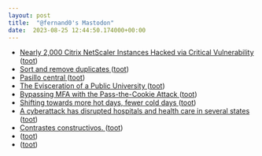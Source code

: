 ```yaml
---
layout: post
title:  "@fernand0's Mastodon"
date:  2023-08-25 12:44:50.174000+00:00
---
```

*  [Nearly 2,000 Citrix NetScaler Instances Hacked via Critical Vulnerability ](https://thehackernews.com/2023/08/nearly-2000-citrix-netscaler-instances.htm) ([toot](https://mastodon.social/@fernand0/110950317435907526))
*  [Sort and remove duplicates ](https://www.johndcook.com/blog/2023/08/07/sort-u) ([toot](https://mastodon.social/@fernand0/110950028777349962))
*  [Pasillo central ](https://www.flickr.com/photos/fernand0/53125215124) ([toot](https://mastodon.social/@fernand0/110949749158022951))
*  [The Evisceration of a Public University ](https://www.thenation.com/article/society/wvu-cuts-higher-education) ([toot](https://mastodon.social/@fernand0/110949725167172479))
*  [Bypassing MFA with the Pass-the-Cookie Attack ](https://blog.netwrix.com/2022/11/29/bypassing-mfa-with-pass-the-cookie-attack) ([toot](https://mastodon.social/@fernand0/110949586030418179))
*  [Shifting towards more hot days, fewer cold days ](https://flowingdata.com/2023/08/16/shifting-towards-more-hot-days-fewer-cold-days) ([toot](https://mastodon.social/@fernand0/110949275445054470))
*  [A cyberattack has disrupted hospitals and health care in several states ](https://apnews.com/article/cyberattack-hospital-emergency-outage-4c808c1dad8686458ecbeababd08fec) ([toot](https://mastodon.social/@fernand0/110948988247845707))
*  [Contrastes constructivos. ](https://avecesunafoto.wordpress.com/2023/08/24/contrastes-constructivos) ([toot](https://mastodon.social/@fernand0/110946209475898996))
*  [ ](https://social.juanlu.space/@astrojuanlu) ([toot](https://mastodon.social/@fernand0/110946054272053059))
*  [ ](https://mastodon.social/@tuneintodetuned) ([toot](https://mastodon.social/@fernand0/110946050768625371))
